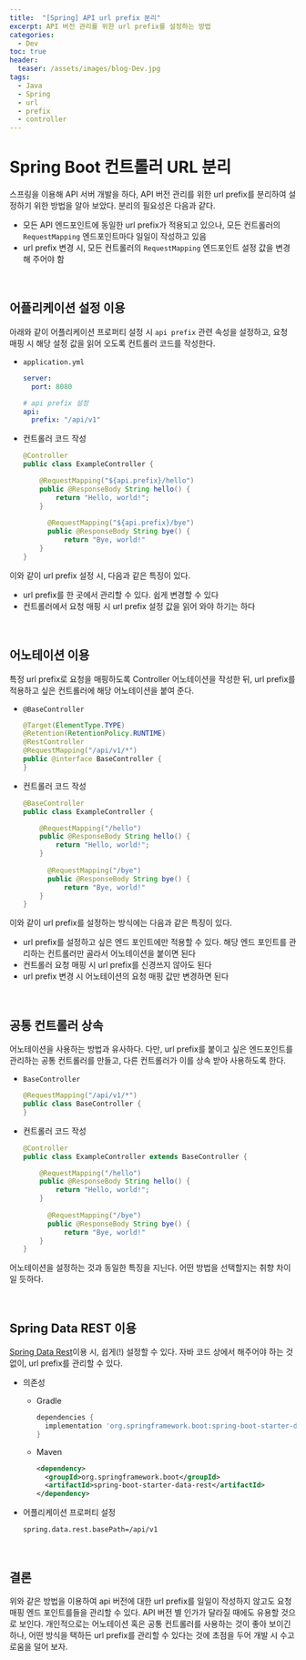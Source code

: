 ```yaml
---
title:  "[Spring] API url prefix 분리"
excerpt: API 버전 관리를 위한 url prefix를 설정하는 방법
categories:
  - Dev
toc: true
header:
  teaser: /assets/images/blog-Dev.jpg
tags:
  - Java
  - Spring
  - url
  - prefix
  - controller
---
```




# Spring Boot 컨트롤러 URL 분리



 스프링을 이용해 API 서버 개발을 하다, API 버전 관리를 위한 url prefix를 분리하여 설정하기 위한 방법을 알아 보았다. 분리의 필요성은 다음과 같다.

- 모든 API 엔드포인트에 동일한 url prefix가 적용되고 있으나, 모든 컨트롤러의 `RequestMapping` 엔드포인트마다 일일이 작성하고 있음
- url prefix 변경 시, 모든 컨트롤러의 `RequestMapping` 엔드포인트 설정 값을 변경해 주어야 함

<br>

## 어플리케이션 설정 이용

 아래와 같이 어플리케이션 프로퍼티 설정 시 `api prefix` 관련 속성을 설정하고, 요청 매핑 시 해당 설정 값을 읽어 오도록 컨트롤러 코드를 작성한다.

- `application.yml`

  ```yaml
  server:
    port: 8080
  
  # api prefix 설정
  api:
    prefix: "/api/v1"
  ```

- 컨트롤러 코드 작성

  ```java
  @Controller
  public class ExampleController {
  
      @RequestMapping("${api.prefix}/hello")
      public @ResponseBody String hello() {
          return "Hello, world!";
      }
    
    	@RequestMapping("${api.prefix}/bye")
    	public @ResponseBody String bye() {
        	return "Bye, world!"
      }
  }
  
  ```

 이와 같이 url prefix 설정 시, 다음과 같은 특징이 있다.

- url prefix를 한 곳에서 관리할 수 있다. 쉽게 변경할 수 있다
- 컨트롤러에서 요청 매핑 시 url prefix 설정 값을 읽어 와야 하기는 하다

<br>

## 어노테이션 이용

 특정 url prefix로 요청을 매핑하도록 Controller 어노테이션을 작성한 뒤, url prefix를 적용하고 싶은 컨트롤러에 해당 어노테이션을 붙여 준다.

- `@BaseController`

  ```java
  @Target(ElementType.TYPE)
  @Retention(RetentionPolicy.RUNTIME)
  @RestController
  @RequestMapping("/api/v1/*")
  public @interface BaseController {
  }
  ```

- 컨트롤러 코드 작성

  ```java
  @BaseController
  public class ExampleController {
  
      @RequestMapping("/hello")
      public @ResponseBody String hello() {
          return "Hello, world!";
      }
    
    	@RequestMapping("/bye")
    	public @ResponseBody String bye() {
        	return "Bye, world!"
      }
  }
  
  ```

 이와 같이 url prefix를 설정하는 방식에는 다음과 같은 특징이 있다.

- url prefix를 설정하고 싶은 엔드 포인트에만 적용할 수 있다. 해당 엔드 포인트를 관리하는 컨트롤러만 골라서 어노테이션을 붙이면 된다
- 컨트롤러 요청 매핑 시 url prefix를 신경쓰지 않아도 된다
- url prefix 변경 시 어노테이션의 요청 매핑 값만 변경하면 된다



<br>

## 공통 컨트롤러 상속

 어노테이션을 사용하는 방법과 유사하다. 다만, url prefix를 붙이고 싶은 엔드포인트를 관리하는 공통 컨트롤러를 만들고, 다른 컨트롤러가 이를 상속 받아 사용하도록 한다.

- `BaseController`

  ```java
  @RequestMapping("/api/v1/*")
  public class BaseController {
  }
  ```

- 컨트롤러 코드 작성

  ```java
  @Controller
  public class ExampleController extends BaseController {
  
      @RequestMapping("/hello")
      public @ResponseBody String hello() {
          return "Hello, world!";
      }
    
    	@RequestMapping("/bye")
    	public @ResponseBody String bye() {
        	return "Bye, world!"
      }
  }
  ```

 어노테이션을 설정하는 것과 동일한 특징을 지닌다. 어떤 방법을 선택할지는 취향 차이일 듯하다.

<br>

## Spring Data REST 이용

 [Spring Data Rest](spring.io/projects/spring-data-rest)이용 시, 쉽게(!) 설정할 수 있다. 자바 코드 상에서 해주어야 하는 것 없이, url prefix를 관리할 수 있다.

- 의존성

  - Gradle

    ```groovy
    dependencies {
      implementation 'org.springframework.boot:spring-boot-starter-data-rest'
    }
    ```

  - Maven

    ```xml
    <dependency>
      <groupId>org.springframework.boot</groupId>
      <artifactId>spring-boot-starter-data-rest</artifactId>
    </dependency>
    ```

- 어플리케이션 프로퍼티 설정

  ```properties
  spring.data.rest.basePath=/api/v1
  ```







<br>

## 결론

 위와 같은 방법을 이용하여 api 버전에 대한 url prefix를 일일이 작성하지 않고도 요청 매핑 엔드 포인트를들을 관리할 수 있다. API 버전 별 인가가 달라질 때에도 유용할 것으로 보인다. 개인적으로는 어노테이션 혹은 공통 컨트롤러를 사용하는 것이 좋아 보이긴 하나, 어떤 방식을 택하든 url prefix를 관리할 수 있다는 것에 초점을 두어 개발 시 수고로움을 덜어 보자.
